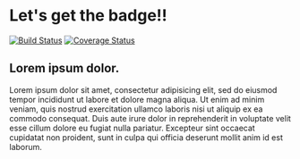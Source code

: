 # Let's get the badge!! #
[![Build Status](https://travis-ci.org/yoon-gu/ci-sample.svg?branch=master)](https://travis-ci.org/yoon-gu/ci-sample)
[![Coverage Status](https://coveralls.io/repos/github/yoon-gu/ci-sample/badge.svg?branch=)](https://coveralls.io/github/yoon-gu/ci-sample?branch=)
## Lorem ipsum dolor. ##
Lorem ipsum dolor sit amet, consectetur adipisicing elit, sed do eiusmod
tempor incididunt ut labore et dolore magna aliqua. Ut enim ad minim veniam,
quis nostrud exercitation ullamco laboris nisi ut aliquip ex ea commodo
consequat. Duis aute irure dolor in reprehenderit in voluptate velit esse
cillum dolore eu fugiat nulla pariatur. Excepteur sint occaecat cupidatat non
proident, sunt in culpa qui officia deserunt mollit anim id est laborum.